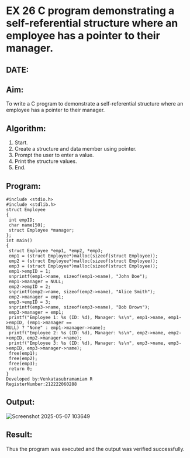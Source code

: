 # EX 26 C program demonstrating a self-referential structure where an employee has a pointer to their manager.
## DATE:
## Aim:
To write a C program to demonstrate a self-referential structure where an employee has a pointer to their manager.

## Algorithm:
1. Start.
2. Create a structure and data member using pointer.
3. Prompt the user to enter a value.
4. Print the structure values.
5. End.

## Program:
```
#include <stdio.h>
#include <stdlib.h>
struct Employee
{
 int empID;
 char name[50];
 struct Employee *manager;
};
int main()
{
 struct Employee *emp1, *emp2, *emp3;
 emp1 = (struct Employee*)malloc(sizeof(struct Employee));
 emp2 = (struct Employee*)malloc(sizeof(struct Employee));
 emp3 = (struct Employee*)malloc(sizeof(struct Employee));
 emp1->empID = 1;
 snprintf(emp1->name, sizeof(emp1->name), "John Doe");
 emp1->manager = NULL; 
 emp2->empID = 2;
 snprintf(emp2->name, sizeof(emp2->name), "Alice Smith");
 emp2->manager = emp1; 
 emp3->empID = 3;
 snprintf(emp3->name, sizeof(emp3->name), "Bob Brown");
 emp3->manager = emp1; 
 printf("Employee 1: %s (ID: %d), Manager: %s\n", emp1->name, emp1->empID, (emp1->manager == 
NULL) ? "None" : emp1->manager->name);
 printf("Employee 2: %s (ID: %d), Manager: %s\n", emp2->name, emp2->empID, emp2->manager->name);
 printf("Employee 3: %s (ID: %d), Manager: %s\n", emp3->name, emp3->empID, emp3->manager->name);
 free(emp1);
 free(emp2);
 free(emp3);
 return 0;
}
Developed by:Venkatasubramaniam R
RegisterNumber:212222060288
```

## Output:
![Screenshot 2025-05-07 103649](https://github.com/user-attachments/assets/85b85a50-627e-4c97-a628-7d64e92e597f)

## Result:
Thus the program was executed and the output was verified successfully.
